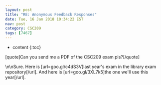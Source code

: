 ```yaml
---
layout: post
title: "RE: Anonymous Feedback Responses"
date: Tue, 16 Jan 2018 10:34:22 EST
nav: post
category: CSC209
tags: [7467]
---
```


* content
{:toc}

[quote]Can you send me a PDF of the CSC209 exam pls?[/quote]
<!-- more -->
<p>\n\nSure. Here is [url=goo.gl/c4dS3V]last year's exam in the library exam repository[/url]. And here is [url=goo.gl/3XL7k5]the one we'll use this year[/url].</p>
